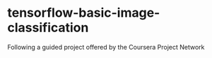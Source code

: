 # tensorflow-basic-image-classification
Following a guided project offered by the Coursera Project Network
